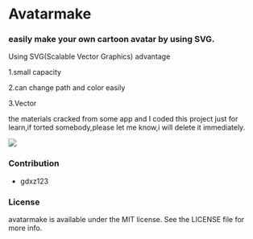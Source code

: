 # Avatarmake

### easily make your own cartoon avatar by using SVG.

Using SVG(Scalable Vector Graphics) advantage

1.small capacity

2.can change path and color easily

3.Vector

the materials cracked from some app and I coded this project just for learn,if torted somebody,please let me know,i will delete it immediately.

![](https://oscimg.oschina.net/oscnet/d0e3bac5f5fe8d07a4cae3e0378431b6cd1.jpg)

### Contribution
- gdxz123

### License
avatarmake is available under the MIT license. See the LICENSE file for more info.
